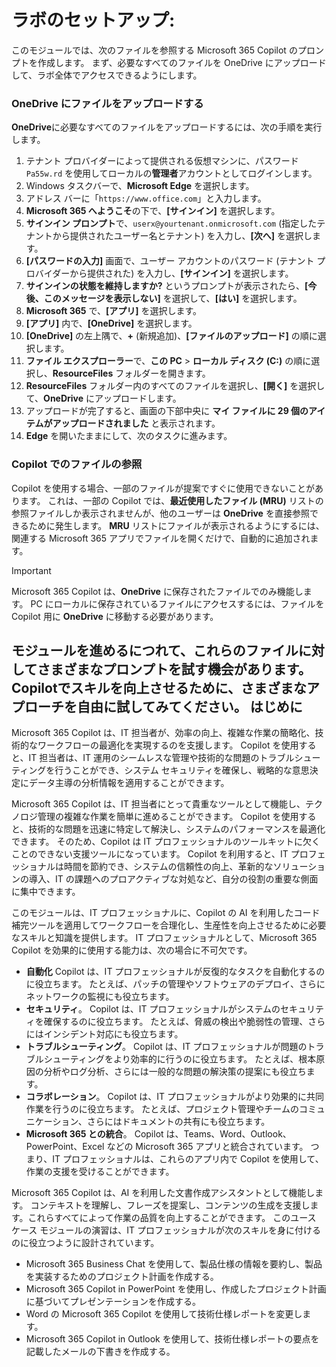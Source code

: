 # ラボのセットアップ:

このモジュールでは、次のファイルを参照する Microsoft 365 Copilot のプロンプトを作成します。 まず、必要なすべてのファイルを OneDrive にアップロードして、ラボ全体でアクセスできるようにします。


### OneDrive にファイルをアップロードする

**OneDrive**に必要なすべてのファイルをアップロードするには、次の手順を実行します。

1. テナント プロバイダーによって提供される仮想マシンに、パスワード `Pa55w.rd` を使用してローカルの**管理者**アカウントとしてログインします。
2. Windows タスクバーで、**Microsoft Edge** を選択します。
3. アドレス バーに「`https://www.office.com`」と入力します。
4. **Microsoft 365 へようこそ**の下で、**[サインイン]** を選択します。
5. **サインイン プロンプト**で、`userx@yourtenant.onmicrosoft.com` (指定したテナントから提供されたユーザー名とテナント) を入力し、**[次へ]** を選択します。
6. **[パスワードの入力]** 画面で、ユーザー アカウントのパスワード (テナント プロバイダーから提供された) を入力し、**[サインイン]** を選択します。
7. **サインインの状態を維持しますか?** というプロンプトが表示されたら、**[今後、このメッセージを表示しない]** を選択して、**[はい]** を選択します。
8. **Microsoft 365** で、**[アプリ]** を選択します。
9. **[アプリ]** 内で、**[OneDrive]** を選択します。
10. **[OneDrive]** の左上隅で、**+** (新規追加)、**[ファイルのアップロード]** の順に選択します。
11. **ファイル エクスプローラー**で、**この PC** > **ローカル ディスク (C:)** の順に選択し、**ResourceFiles** フォルダーを開きます。
12. **ResourceFiles** フォルダー内のすべてのファイルを選択し、**[開く]** を選択して、**OneDrive** にアップロードします。
13. アップロードが完了すると、画面の下部中央に **マイ ファイルに 29 個のアイテムがアップロードされました** と表示されます。
14. **Edge** を開いたままにして、次のタスクに進みます。

### Copilot でのファイルの参照

Copilot を使用する場合、一部のファイルが提案ですぐに使用できないことがあります。 これは、一部の Copilot では、**最近使用したファイル (MRU)** リストの参照ファイルしか表示されませんが、他のユーザーは **OneDrive** を直接参照できるために発生します。 **MRU** リストにファイルが表示されるようにするには、関連する Microsoft 365 アプリでファイルを開くだけで、自動的に追加されます。

> [!IMPORTANT]
> Microsoft 365 Copilot は、**OneDrive** に保存されたファイルでのみ機能します。 PC にローカルに保存されているファイルにアクセスするには、ファイルを Copilot 用に **OneDrive** に移動する必要があります。

モジュールを進めるにつれて、これらのファイルに対してさまざまなプロンプトを試す機会があります。 Copilotでスキルを向上させるために、さまざまなアプローチを自由に試してみてください。
はじめに
---
Microsoft 365 Copilot は、IT 担当者が、効率の向上、複雑な作業の簡略化、技術的なワークフローの最適化を実現するのを支援します。 Copilot を使用すると、IT 担当者は、IT 運用のシームレスな管理や技術的な問題のトラブルシューティングを行うことができ、システム セキュリティを確保し、戦略的な意思決定にデータ主導の分析情報を適用することができます。

Microsoft 365 Copilot は、IT 担当者にとって貴重なツールとして機能し、テクノロジ管理の複雑な作業を簡単に進めることができます。 Copilot を使用すると、技術的な問題を迅速に特定して解決し、システムのパフォーマンスを最適化できます。 そのため、Copilot は IT プロフェッショナルのツールキットに欠くことのできない支援ツールになっています。 Copilot を利用すると、IT プロフェッショナルは時間を節約でき、システムの信頼性の向上、革新的なソリューションの導入、IT の課題へのプロアクティブな対処など、自分の役割の重要な側面に集中できます。

このモジュールは、IT プロフェッショナルに、Copilot の AI を利用したコード補完ツールを適用してワークフローを合理化し、生産性を向上させるために必要なスキルと知識を提供します。 IT プロフェッショナルとして、Microsoft 365 Copilot を効果的に使用する能力は、次の場合に不可欠です。

 -  **自動化** Copilot は、IT プロフェッショナルが反復的なタスクを自動化するのに役立ちます。 たとえば、パッチの管理やソフトウェアのデプロイ、さらにネットワークの監視にも役立ちます。
 -  **セキュリティ**。 Copilot は、IT プロフェッショナルがシステムのセキュリティを確保するのに役立ちます。 たとえば、脅威の検出や脆弱性の管理、さらにはインシデント対応にも役立ちます。
 -  **トラブルシューティング**。 Copilot は、IT プロフェッショナルが問題のトラブルシューティングをより効率的に行うのに役立ちます。 たとえば、根本原因の分析やログ分析、さらには一般的な問題の解決策の提案にも役立ちます。
 -  **コラボレーション**。 Copilot は、IT プロフェッショナルがより効果的に共同作業を行うのに役立ちます。 たとえば、プロジェクト管理やチームのコミュニケーション、さらにはドキュメントの共有にも役立ちます。
 -  **Microsoft 365 との統合**。 Copilot は、Teams、Word、Outlook、PowerPoint、Excel などの Microsoft 365 アプリと統合されています。 つまり、IT プロフェッショナルは、これらのアプリ内で Copilot を使用して、作業の支援を受けることができます。

Microsoft 365 Copilot は、AI を利用した文書作成アシスタントとして機能します。 コンテキストを理解し、フレーズを提案し、コンテンツの生成を支援します。これらすべてによって作業の品質を向上することができます。 このユース ケース モジュールの演習は、IT プロフェッショナルが次のスキルを身に付けるのに役立つように設計されています。

 -  Microsoft 365 Business Chat を使用して、製品仕様の情報を要約し、製品を実装するためのプロジェクト計画を作成する。
 -  Microsoft 365 Copilot in PowerPoint を使用し、作成したプロジェクト計画に基づいてプレゼンテーションを作成する。
 -  Word の Microsoft 365 Copilot を使用して技術仕様レポートを変更します。
 -  Microsoft 365 Copilot in Outlook を使用して、技術仕様レポートの要点を記載したメールの下書きを作成する。
